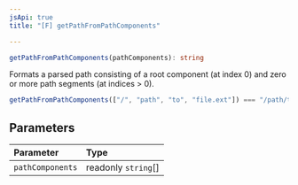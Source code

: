 ```yaml
---
jsApi: true
title: "[F] getPathFromPathComponents"

---
```

```ts
getPathFromPathComponents(pathComponents): string
```

Formats a parsed path consisting of a root component (at index 0) and zero or more path
segments (at indices > 0).

```ts
getPathFromPathComponents(["/", "path", "to", "file.ext"]) === "/path/to/file.ext"
```

## Parameters

| Parameter | Type |
| :------ | :------ |
| `pathComponents` | readonly `string`[] |
